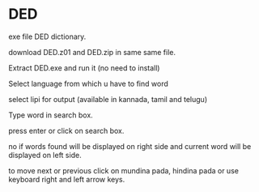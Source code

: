 # DED
exe file DED dictionary.

download DED.z01 and DED.zip in same same file.

Extract DED.exe and run it (no need to install)

Select language from which u have to find word

select lipi for output (available in kannada, tamil and telugu)

Type word in search box.

press enter or click on search box.

no if words found will be displayed on right side and current word will be displayed on left side.

to move next or previous click on mundina pada, hindina pada or use keyboard right and left arrow keys.

